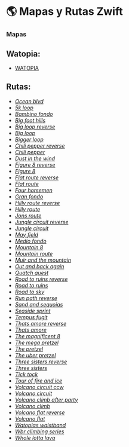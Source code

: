 # :earth_americas: Mapas y Rutas Zwift 

### Mapas

## Watopia:

- [WATOPIA](https://zwiftinsider.com/watopia/)
  
## Rutas:

 * *[Ocean blvd](https://zwiftinsider.com/route/ocean-blvd/)*
 * *[5k loop](https://zwiftinsider.com/route/5k-loop/)*
 * *[Bambino fondo](https://zwiftinsider.com/route/bambino-fondo/)*
 * *[Big foot hills](https://zwiftinsider.com/route/big-foot-hills/)*
 * *[Big loop reverse](https://zwiftinsider.com/route/big-loop-reverse/)*
 * *[Big loop](https://zwiftinsider.com/route/big-loop/)*
 * *[Bigger loop](https://zwiftinsider.com/route/bigger-loop/)*
 * *[Chili pepper reverse](https://zwiftinsider.com/route/chili-pepper-reverse/)*
 * *[Chili pepper](https://zwiftinsider.com/route/chili-pepper/)*
 * *[Dust in the wind](https://zwiftinsider.com/route/dust-in-the-wind/)*
 * *[Figure 8 reverse](https://zwiftinsider.com/route/figure-8-reverse/)*
 * *[Figure 8](https://zwiftinsider.com/route/figure-8/)*
 * *[Flat route reverse](https://zwiftinsider.com/route/flat-route-reverse/)*
 * *[Flat route](https://zwiftinsider.com/route/flat-route/)*
 * *[Four horsemen](https://zwiftinsider.com/route/four-horsemen/)*
 * *[Gran fondo](https://zwiftinsider.com/route/gran-fondo/)*
 * *[Hilly route reverse](https://zwiftinsider.com/route/hilly-route-reverse/)*
 * *[Hilly route](https://zwiftinsider.com/route/hilly-route/)*
 * *[Jons route](https://zwiftinsider.com/route/jons-route/)*
 * *[Jungle circuit reverse](https://zwiftinsider.com/route/jungle-circuit-reverse/)*
 * *[Jungle circuit](https://zwiftinsider.com/route/jungle-circuit/)*
 * *[May field](https://zwiftinsider.com/route/may-field/)*
 * *[Medio fondo](https://zwiftinsider.com/route/medio-fondo/)*
 * *[Mountain 8](https://zwiftinsider.com/route/mountain-8/)*
 * *[Mountain route](https://zwiftinsider.com/route/mountain-route/)*
 * *[Muir and the mountain](https://zwiftinsider.com/route/muir-and-the-mountain/)*
 * *[Out and back again](https://zwiftinsider.com/route/out-and-back-again/)*
 * *[Quatch quest](https://zwiftinsider.com/route/quatch-quest/)*
 * *[Road to ruins reverse](https://zwiftinsider.com/route/road-to-ruins-reverse/)*
 * *[Road to ruins](https://zwiftinsider.com/route/road-to-ruins/)*
 * *[Road to sky](https://zwiftinsider.com/route/road-to-sky/)*
 * *[Run path reverse](https://zwiftinsider.com/route/run-path-reverse/)*
 * *[Sand and sequoias](https://zwiftinsider.com/route/sand-and-sequoias/)*
 * *[Seaside sprint](https://zwiftinsider.com/route/seaside-sprint/)*
 * *[Tempus fugit](https://zwiftinsider.com/route/tempus-fugit/)*
 * *[Thats amore reverse](https://zwiftinsider.com/route/thats-amore-reverse/)*
 * *[Thats amore](https://zwiftinsider.com/route/thats-amore/)*
 * *[The magnificent 8](https://zwiftinsider.com/route/the-magnificent-8/)*
 * *[The mega pretzel](https://zwiftinsider.com/route/the-mega-pretzel/)*
 * *[The pretzel](https://zwiftinsider.com/route/the-pretzel/)*
 * *[The uber pretzel](https://zwiftinsider.com/route/the-uber-pretzel/)*
 * *[Three sisters reverse](https://zwiftinsider.com/route/three-sisters-reverse/)*
 * *[Three sisters](https://zwiftinsider.com/route/three-sisters/)*
 * *[Tick tock](https://zwiftinsider.com/route/tick-tock/)*
 * *[Tour of fire and ice](https://zwiftinsider.com/route/tour-of-fire-and-ice/)*
 * *[Volcano circuit ccw](https://zwiftinsider.com/route/volcano-circuit-ccw/)*
 * *[Volcano circuit](https://zwiftinsider.com/route/volcano-circuit/)*
 * *[Volcano climb after party](https://zwiftinsider.com/route/volcano-climb-after-party/)*
 * *[Volcano climb](https://zwiftinsider.com/route/volcano-climb/)*
 * *[Volcano flat reverse](https://zwiftinsider.com/route/volcano-flat-reverse/)*
 * *[Volcano flat](https://zwiftinsider.com/route/volcano-flat/)*
 * *[Watopias waistband](https://zwiftinsider.com/route/watopias-waistband/)*
 * *[Wbr climbing series](https://zwiftinsider.com/route/wbr-climbing-series/)*
 * *[Whole lotta lava](https://zwiftinsider.com/route/whole-lotta-lava/)*